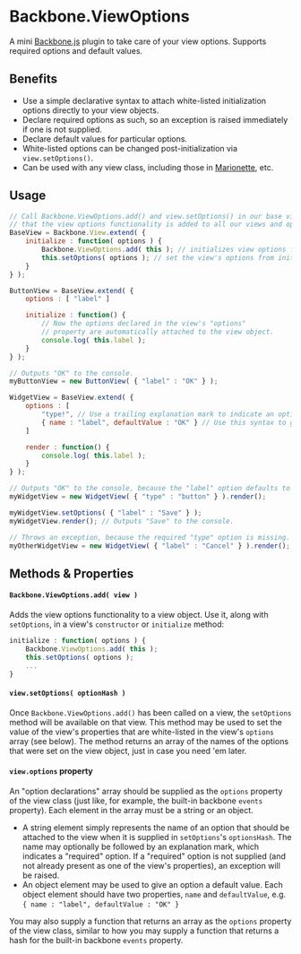 # Backbone.ViewOptions

A mini [Backbone.js](http://backbonejs.org/) plugin to take care of your view options. Supports required options and default values.

## Benefits

* Use a simple declarative syntax to attach white-listed initialization options directly to your view objects. 
* Declare required options as such, so an exception is raised immediately if one is not supplied.
* Declare default values for particular options.
* White-listed options can be changed post-initialization via `view.setOptions()`.
* Can be used with any view class, including those in [Marionette](https://github.com/marionettejs/backbone.marionette), etc.

## Usage

```javascript
// Call Backbone.ViewOptions.add() and view.setOptions() in our base view constructor so
// that the view options functionality is added to all our views and options are attached.
BaseView = Backbone.View.extend( {
	initialize : function( options ) {
		Backbone.ViewOptions.add( this ); // initializes view options functionality
		this.setOptions( options ); // set the view's options from initialization options
	}
} );

ButtonView = BaseView.extend( {
	options : [ "label" ]

	initialize : function() {
		// Now the options declared in the view's "options" 
		// property are automatically attached to the view object.
		console.log( this.label );
	}
} );

// Outputs "OK" to the console.
myButtonView = new ButtonView( { "label" : "OK" } );

WidgetView = BaseView.extend( {
	options : [
		"type!", // Use a trailing explanation mark to indicate an option is required.
		{ name : "label", defaultValue : "OK" } // Use this syntax to give an option a default value.
	]

	render : function() {
		console.log( this.label );
	}
} );

// Outputs "OK" to the console, because the "label" option defaults to "OK".
myWidgetView = new WidgetView( { "type" : "button" } ).render();

myWidgetView.setOptions( { "label" : "Save" } );
myWidgetView.render(); // Outputs "Save" to the console.

// Throws an exception, because the required "type" option is missing.
myOtherWidgetView = new WidgetView( { "label" : "Cancel" } ).render();
```

## Methods & Properties

#### `Backbone.ViewOptions.add( view )`

Adds the view options functionality to a view object. Use it, along with `setOptions`, in a view's `constructor` or `initialize` method:

```javascript
initialize : function( options ) {
	Backbone.ViewOptions.add( this );
	this.setOptions( options );
	...
}
```

#### `view.setOptions( optionHash )`

Once `Backbone.ViewOptions.add()` has been called on a view, the `setOptions` method will be available on that view. This method may be used to set the value of the view's properties that are white-listed in the view's `options` array (see below). The method returns an array of the names of the options that were set on the view object, just in case you need 'em later.

#### `view.options` property

An "option declarations" array should be supplied as the `options` property of the view class (just like, for example, the built-in backbone `events` property). Each element in the array must be a string or an object.
* A string element simply represents the name of an option that should be attached to the view when it is supplied in `setOptions`'s `optionsHash`. The name may optionally be followed by an explanation mark, which indicates a "required" option. If a "required" option is not supplied (and not already present as one of the view's properties), an exception will be raised.
* An object element may be used to give an option a default value. Each object element should have two properties, `name` and `defaultValue`, e.g. `{ name : "label", defaultValue : "OK" }`

You may also supply a function that returns an array as the `options` property of the view class, similar to how you may supply a function that returns a hash for the built-in backbone `events` property.
